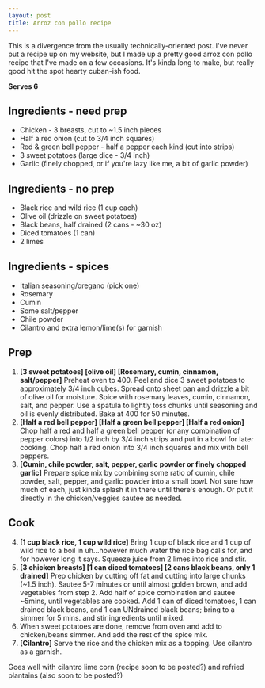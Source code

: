 ```yaml
---
layout: post
title: Arroz con pollo recipe
---
```


This is a divergence from the usually technically-oriented post. I've never put a recipe up on my website, 
but I made up a pretty good arroz con pollo recipe that I've made on a few occasions. It's kinda long to make, 
but really good hit the spot hearty cuban-ish food.

**Serves 6**

## Ingredients - need prep

 * Chicken - 3 breasts, cut to ~1.5 inch pieces
 * Half a red onion (cut to 3/4 inch squares)
 * Red & green bell pepper - half a pepper each kind (cut into strips)
 * 3 sweet potatoes (large dice - 3/4 inch)
 * Garlic (finely chopped, or if you're lazy like me, a bit of garlic powder)
 
## Ingredients - no prep
 
 * Black rice and wild rice (1 cup each)
 * Olive oil (drizzle on sweet potatoes)
 * Black beans, half drained (2 cans - ~30 oz)
 * Diced tomatoes (1 can)
 * 2 limes

## Ingredients - spices
 * Italian seasoning/oregano (pick one)
 * Rosemary
 * Cumin
 * Some salt/pepper
 * Chile powder
 * Cilantro and extra lemon/lime(s) for garnish
 
## Prep


 1. **[3 sweet potatoes] [olive oil] [Rosemary, cumin, cinnamon, salt/pepper]** Preheat oven to 400. Peel and dice 3 sweet potatoes to approximately 3/4 inch cubes. Spread onto sheet pan and drizzle a bit of 
olive oil for moisture. Spice with rosemary leaves, cumin, cinnamon, salt, and pepper. Use a spatula to lightly toss chunks until seasoning and 
oil is evenly distributed. Bake at 400 for 50 minutes.
 2. **[Half a red bell pepper] [Half a green bell pepper] [Half a red onion]** Chop half a red and half a green bell pepper (or any combination of pepper colors) into 1/2 inch by 3/4 inch strips and put in a bowl for later cooking. Chop half a 
red onion into 3/4 inch squares and mix with bell peppers.
 3. **[Cumin, chile powder, salt, pepper, garlic powder or finely chopped garlic]** Prepare spice mix by combining some ratio of cumin, chile powder, salt, pepper, and garlic powder into a small bowl. Not sure how much of each, just kinda splash it in there until there's enough. Or put it directly in the chicken/veggies sautee as needed.

## Cook

 4. **[1 cup black rice, 1 cup wild rice]** Bring 1 cup of black rice and 1 cup of wild rice to a boil in uh...however much water the rice bag calls for, and for however 
long it says. Squeeze juice from 2 limes into rice and stir.
 5. **[3 chicken breasts] [1 can diced tomatoes] [2 cans black beans, only 1 drained]** Prep chicken by cutting off fat and cutting into large chunks (~1.5 inch). Sautee 5-7 minutes or until almost golden brown, and 
add vegetables from step 2. Add half of spice combination and sautee ~5mins, until vegetables are cooked. Add 1 can of diced 
tomatoes, 1 can drained black beans, and 1 can UNdrained black beans; bring to a simmer for 5 mins. and stir ingredients until mixed.
 6. When sweet potatoes are done, remove from oven and add to chicken/beans simmer. And add the rest of the spice mix.
 7. **[Cilantro]** Serve the rice and the chicken mix as a topping. Use cilantro as a garnish.

Goes well with cilantro lime corn (recipe soon to be posted?) and refried plantains (also soon to be posted?)
